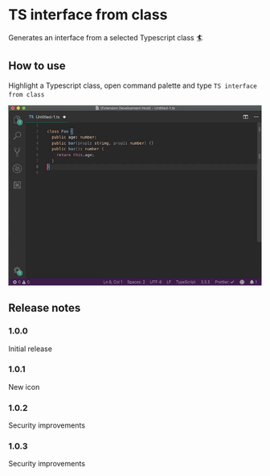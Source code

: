 # TS interface from class

Generates an interface from a selected Typescript class 🏄

## How to use

Highlight a Typescript class, open command palette and type `TS interface from class`

![dotup-vscode-interface-generator Video](https://github.com/herrlax/ts-class-2-interface/blob/master/img/howto.gif?raw=true)

## Release notes

### 1.0.0

Initial release

### 1.0.1

New icon

### 1.0.2

Security improvements

### 1.0.3

Security improvements
